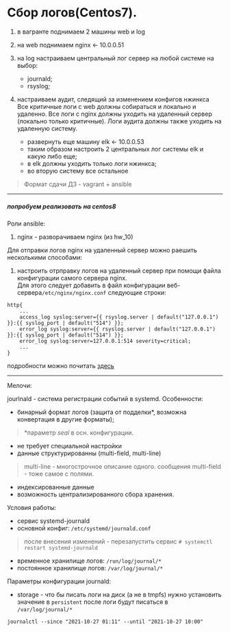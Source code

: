 # Сбор логов(Centos7).
1. в вагранте поднимаем 2 машины web и log
2. на web поднимаем nginx <- 10.0.0.51
3. на log настраиваем центральный лог сервер на любой системе на выбор:

    - journald; 
    - rsyslog;

4. настраиваем аудит, следящий за изменением конфигов нжинкса  
Все критичные логи с web должны собираться и локально и удаленно.
Все логи с nginx должны уходить на удаленный сервер (локально только критичные).
Логи аудита должны также уходить на удаленную систему.  

    - развернуть еще машину elk <- 10.0.0.53  
    - таким образом настроить 2 центральных лог системы elk и какую либо еще;
    - в elk должны уходить только логи нжинкса;
    - во вторую систему все остальное  


> Формат сдачи ДЗ - vagrant + ansible

---

##### попробуем реализовать на centos8

Роли ansible:  
1.    nginx - разворачиваем nginx (из hw_10)

Для отправки логов nginx на удаленный сервер можно раешить несколькими способами:
1. настроить отрправку логов на удаленный сервер при помощи файла конфигурации самого сервера nginx.  
Для этого следует добавить в файл конфигурации веб-сервера```/etc/nginx/nginx.conf``` следующие строки:

```
http{
    ...
    access_log syslog:server={{ rsyslog.server | default("127.0.0.1") }}:{{ syslog_port | default("514") }};
    error_log syslog:server={{ rsyslog.server | default("127.0.0.1") }}:{{ syslog_port | default("514") }};
    error_log syslog:server=127.0.0.1:514 severity=critical;
    ...
}
```
подробности можно почитать [здесь](https://nginx.org/ru/docs/syslog.html)




---
Мелочи:

jourlnald - система регистрации событий в systemd. Особенности:  
- бинарный формат логов (защита от подделки*, возможна конвертация в другие форматы);
> *параметр _seal_ в осн. конфигурации.
- не требует специальной настройки
- данные структурированны (multi-field, multi-line)
> multi-line - многострочное описание одного. сообщения
> multi-field - тоже самое с полями.
- индексированные данные
- возможность централизированного сбора хранения.

Условия работы:
- сервис systemd-journald
- основной конфиг: ```/etc/systemd/journald.conf```
> после внесения изменений - перезапустить сервис  ```# systemctl restart systemd-journald```
- временное хранилище логов: ```/run/log/journal/*```
- постоянное хранилище логов: ``` /var/log/journal/* ```

Параметры конфигурации journald:
- storage - что бы писать логи на диск (а не в tmpfs) нужно установить значение в ```persistent``` после логи будут писаться в ```/var/log/journal/*```

```
journalctl --since "2021-10-27 01:11" --until "2021-10-27 10:00"
```

